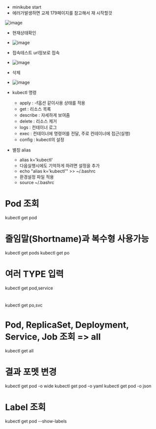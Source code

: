 - minikube start
- 에러가발생하면 교제 179페이지를 참고해서 재 시작할것

![image](https://github.com/user-attachments/assets/7d85a658-f3c5-45a7-ae6c-9f28cf5d7391)

- 현재상태확인
- ![image](https://github.com/user-attachments/assets/4484b850-f081-45d5-98af-625d2f97ae79)

- 접속테스트  url정보로 접속
- ![image](https://github.com/user-attachments/assets/729dfda0-efae-4534-97bc-b6af79e221c6)

- 삭제
- ![image](https://github.com/user-attachments/assets/d573ea46-84a2-45d9-9ac2-4da6441a967a)

- kubectl 명령
  - apply : -f옵션 같이사용  상태를 적용
  - get : 리소스 목록
  - describe : 자세하게 보여줌
  - delete : 리소스 제거
  - logs : 컨테이너 로그
  - exec : 컨테이너에 명령어를 전달, 주로 컨테이너에 접근(실행)
  - config : kubectl의 설정

- 별칭 alias
  - alias k='kubectl'
  - 다음실행시에도 기억하게 하려면 설정을 추가
  - echo "alias k='kubectl'" >> ~/.bashrc
  - 환경설정 파일 적용
  - source ~/.bashrc


# Pod 조회
kubectl get pod

# 줄임말(Shortname)과 복수형 사용가능
kubectl get pods
kubectl get po

# 여러 TYPE 입력
kubectl get pod,service
#
kubectl get po,svc

# Pod, ReplicaSet, Deployment, Service, Job 조회 => all
kubectl get all

# 결과 포멧 변경
kubectl get pod -o wide
kubectl get pod -o yaml
kubectl get pod -o json

# Label 조회
kubectl get pod --show-labels










